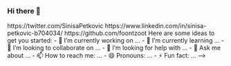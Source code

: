### Hi there 👋

<!--
**foontzoot/foontzoot** is a ✨ _special_ ✨ repository because its `README.md` (this file) appears on your GitHub profile.
--!>

https://twitter.com/SinisaPetkovic

https://www.linkedin.com/in/sinisa-petkovic-b704034/

https://github.com/foontzoot

Here are some ideas to get you started:

- 🔭 I’m currently working on ...
- 🌱 I’m currently learning ...
- 👯 I’m looking to collaborate on ...
- 🤔 I’m looking for help with ...
- 💬 Ask me about ...
- 📫 How to reach me: ...
- 😄 Pronouns: ...
- ⚡ Fun fact: ...
-->
